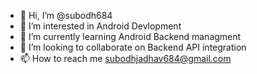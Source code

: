 - 👋 Hi, I’m @subodh684
- 👀 I’m interested in Android Devlopment
- 🌱 I’m currently learning Android Backend managment
- 💞️ I’m looking to collaborate on Backend API integration
- 📫 How to reach me subodhjadhav684@gmail.com

<!---
subodh684/subodh684 is a ✨ special ✨ repository because its `README.md` (this file) appears on your GitHub profile.
You can click the Preview link to take a look at your changes.
--->
